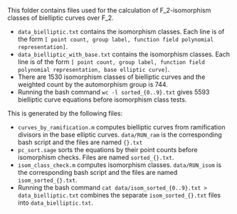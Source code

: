 This folder contains files used for the calculation of F_2-isomorphism classes of bielliptic curves over F_2.

- ```data_bielliptic.txt``` contains the isomorphism classes. Each line is of the form ```[ point count, group label, function field polynomial representation]```.
- ```data_bielliptic_with_base.txt``` contains the isomorphism classes. Each line is of the form ```[ point count, group label, function field polynomial representation, base elliptic curve]```.
- There are 1530 isomorphism classes of bielliptic curves and the weighted count by the automorphism group is 744.
- Running the bash command ```wc -l sorted_{0..9}.txt``` gives 5593 bielliptic curve equations before isomorphism class tests. 

This is generated by the following files:
- ```curves_by_ramification.m``` computes bielliptic curves from ramification divisors in the base elliptic curves. ```data/RUN_ram``` is the corresponding bash script and the files are named ```{}.txt```
- ```pc_sort.sage``` sorts the equations by their point counts before isomorphism checks. Files are named ```sorted_{}.txt```.
- ```isom_class_check.m``` computes isomorphism classes. ```data/RUN_isom``` is the corresponding bash script and the files are named ```isom_sorted_{}.txt```.
- Running the bash command ```cat data/isom_sorted_{0..9}.txt > data_bielliptic.txt``` combines the separate ```isom_sorted_{}.txt``` files into ```data_bielliptic.txt```.
